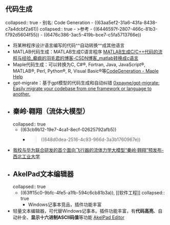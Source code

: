 ## 代码生成
collapsed:: true
	- 别名: Code Generation
	- ((63aa5ef2-31a6-43fa-8438-c7a4dcbf2a61))
	  collapsed:: true
		- >参考
			- ((6446597f-2807-466c-81b3-f792d5604f55))
			- ((6476c386-3ac5-419b-bce7-c5fa5713766e))
- 将某种程序设计语言编写的代码^^自动转换^^成其他语言
- MATLAB代码生成：MATLAB生成C语言程序 [MATLAB生成C/C++代码的流程与经验_癫疯的羽毛君的博客-CSDN博客_matlab转换成c语言](https://blog.csdn.net/weixin_39565771/article/details/119759677)
- Maple代码生成：可以转换为C, C\#®, Fortran, Java, JavaScript®, MATLAB®,
  Perl, Python®, R, Visual Basic®等[CodeGeneration - Maple Help](https://www.maplesoft.com/support/help/Maple/view.aspx?path=CodeGeneration)
- gpt-migrate：基于gpt模型的代码生成和自动纠错 [0xpayne/gpt-migrate: Easily migrate your codebase from one framework or language to another.](https://github.com/0xpayne/gpt-migrate)
- ## 秦岭·翱翔（流体大模型）
  collapsed:: true
	- ((63cb9b12-19e7-4ca1-8ecf-02625792afb5))
		- > ((648d0dea-2516-4c93-966d-3a3b1760967e))
- [我校与华为联合研发的首个面向飞行器的流体力学大模型“秦岭·翱翔”预发布-西北工业大学](https://www.nwpu.edu.cn/info/1198/65828.htm)
- ## AkelPad文本编辑器
  collapsed:: true
	- ((63ff15c0-9bfc-4fe5-a1fb-594c6cb81b3a)), [[软件工程]]
	  collapsed:: true
		- Windows记事本竞品，插件功能丰富
- 轻量文本编辑器，可代替Windows记事本。插件功能丰富，有**代码高亮**、自动补全、**显示十六进制ASCII码值**等功能 [AkelPad Editor](https://akelpad.sourceforge.net/en/index.php)